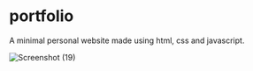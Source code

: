 # portfolio
A minimal personal website made using html, css and javascript.

![Screenshot (19)](https://user-images.githubusercontent.com/77845945/147679325-b41a8378-b2c9-4032-8cd9-6c13ba1a3530.png)
